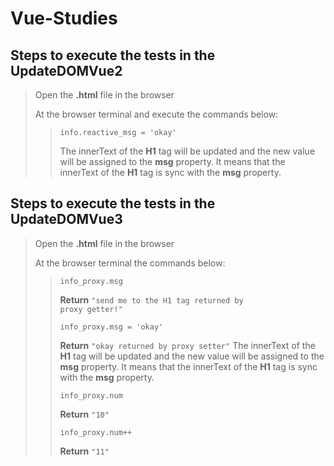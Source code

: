 # Vue-Studies

## Steps to execute the tests in the **UpdateDOMVue2**

> Open the **.html** file in the browser
>
> At the browser terminal and execute the commands below:
>> <code>info.reactive_msg = 'okay'</code>
>>
>> The innerText of the **H1** tag will be updated and the new value will be assigned to the **msg** property.
>> It means that the innerText of the **H1** tag is sync with the **msg** property.

## Steps to execute the tests in the **UpdateDOMVue3**

> Open the **.html** file in the browser
>
> At the browser terminal the commands below:
>> <code>info_proxy.msg</code>
>> 
>> **Return**
>> <code>"send me to the H1 tag returned by proxy getter!"</code>
>> 
>> <code>info_proxy.msg = 'okay'</code>
>> 
>> **Return**
>> <code>"okay returned by proxy setter"</code>
>> The innerText of the **H1** tag will be updated and the new value will be assigned to the **msg** property.
>> It means that the innerText of the **H1** tag is sync with the **msg** property.
>> 
>> 
>> <code>info_proxy.num</code>
>> 
>> **Return**
>> <code>"10"</code>
>> 
>> <code>info_proxy.num++</code>
>> 
>> **Return**
>> <code>"11"</code>
